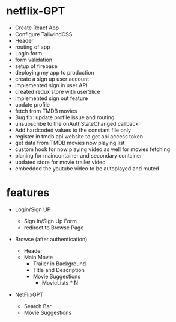 # netflix-GPT

- Create React App
- Configure TailwindCSS
- Header
- routing of app
- Login form
- form validation
- setup of firebase
- deploying my app to production
- create a sign up user account
- implemented sign in user API
- created redux store with userSlice
- implemented sign out feature
- update profile
- fetch from TMDB movies
- Bug fix: update profile issue and routing
- unsubscribe to the onAuthStateChanged callback
- Add hardcoded values to the constant file only
- register in tmdb api website to get api access token
- get data from TMDB movies now playing list
- custom hook for now playing video as well for movies fetching
- planing for maincontainer and secondary container
- updated store for movie trailer video
- embedded the youtube video to be autoplayed and muted

# features

- Login/Sign UP

  - Sign In/Sign Up Form
  - redirect to Browse Page

- Browse (after authentication)

  - Header
  - Main Movie
    - Trailer in Background
    - Title and Description
    - Movie Suggestions
      - MovieLists \* N

- NetFlixGPT
  - Search Bar
  - Movie Suggestions
